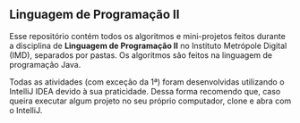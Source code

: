 ## Linguagem de Programação II

Esse repositório contém todos os algoritmos e mini-projetos feitos durante a disciplina de **Linguagem de Programação II** no Instituto Metrópole Digital (IMD), separados por pastas. Os algoritmos são feitos na linguagem de programação Java.

Todas as atividades (com exceção da 1ª) foram desenvolvidas utilizando o IntelliJ IDEA devido à sua praticidade. Dessa forma recomendo que, caso queira executar algum projeto no seu próprio computador, clone e abra com o IntelliJ.

